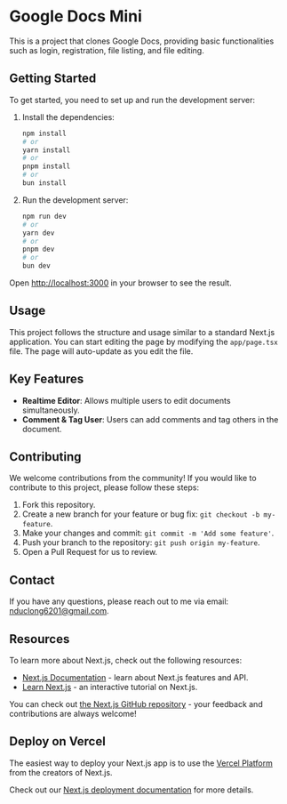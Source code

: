 # Google Docs Mini

This is a project that clones Google Docs, providing basic functionalities such as login, registration, file listing, and file editing.

## Getting Started

To get started, you need to set up and run the development server:

1. Install the dependencies:

   ```bash
   npm install
   # or
   yarn install
   # or
   pnpm install
   # or
   bun install
   ```

2. Run the development server:
   ```bash
   npm run dev
   # or
   yarn dev
   # or
   pnpm dev
   # or
   bun dev
   ```

Open [http://localhost:3000](http://localhost:3000) in your browser to see the result.

## Usage

This project follows the structure and usage similar to a standard Next.js application. You can start editing the page by modifying the `app/page.tsx` file. The page will auto-update as you edit the file.

## Key Features

- **Realtime Editor**: Allows multiple users to edit documents simultaneously.
- **Comment & Tag User**: Users can add comments and tag others in the document.

## Contributing

We welcome contributions from the community! If you would like to contribute to this project, please follow these steps:

1. Fork this repository.
2. Create a new branch for your feature or bug fix: `git checkout -b my-feature`.
3. Make your changes and commit: `git commit -m 'Add some feature'`.
4. Push your branch to the repository: `git push origin my-feature`.
5. Open a Pull Request for us to review.

## Contact

If you have any questions, please reach out to me via email: [nduclong6201@gmail.com](mailto:nduclong6201@gmail.com).

## Resources

To learn more about Next.js, check out the following resources:

- [Next.js Documentation](https://nextjs.org/docs) - learn about Next.js features and API.
- [Learn Next.js](https://nextjs.org/learn) - an interactive tutorial on Next.js.

You can check out [the Next.js GitHub repository](https://github.com/vercel/next.js) - your feedback and contributions are always welcome!

## Deploy on Vercel

The easiest way to deploy your Next.js app is to use the [Vercel Platform](https://vercel.com/new?utm_medium=default-template&filter=next.js&utm_source=create-next-app&utm_campaign=create-next-app-readme) from the creators of Next.js.

Check out our [Next.js deployment documentation](https://nextjs.org/docs/app/building-your-application/deploying) for more details.
